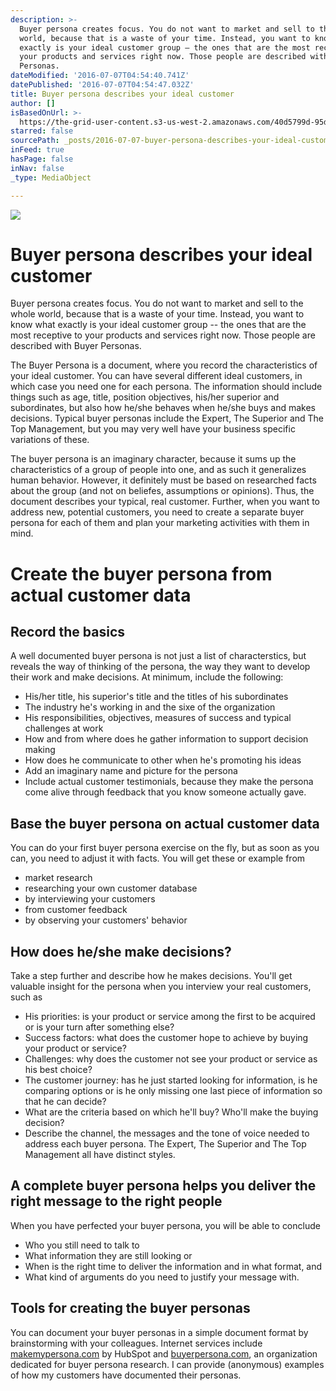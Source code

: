 ```yaml
---
description: >-
  Buyer persona creates focus. You do not want to market and sell to the whole
  world, because that is a waste of your time. Instead, you want to know what
  exactly is your ideal customer group – the ones that are the most receptive to
  your products and services right now. Those people are described with Buyer
  Personas.
dateModified: '2016-07-07T04:54:40.741Z'
datePublished: '2016-07-07T04:54:47.032Z'
title: Buyer persona describes your ideal customer
author: []
isBasedOnUrl: >-
  https://the-grid-user-content.s3-us-west-2.amazonaws.com/40d5799d-95d5-4af4-bbdb-8d88fd25031a.jpg
starred: false
sourcePath: _posts/2016-07-07-buyer-persona-describes-your-ideal-customer.md
inFeed: true
hasPage: false
inNav: false
_type: MediaObject

---
```

![](https://the-grid-user-content.s3-us-west-2.amazonaws.com/40d5799d-95d5-4af4-bbdb-8d88fd25031a.jpg)

# Buyer persona describes your ideal customer

Buyer persona creates focus. You do not want to market and sell to the whole world, because that is a waste of your time. Instead, you want to know what exactly is your ideal customer group -- the ones that are the most receptive to your products and services right now. Those people are described with Buyer Personas.

The Buyer Persona is a document, where you record the characteristics of your ideal customer. You can have several different ideal customers, in which case you need one for each persona. The information should include things such as age, title, position objectives, his/her superior and subordinates, but also how he/she behaves when he/she buys and makes decisions. Typical buyer personas include the Expert, The Superior and The Top Management, but you may very well have your business specific variations of these.

The buyer persona is an imaginary character, because it sums up the characteristics of a group of people into one, and as such it generalizes human behavior. However, it definitely must be based on researched facts about the group (and not on beliefes, assumptions or opinions). Thus, the document describes your typical, real customer. Further, when you want to address new, potential customers, you need to create a separate buyer persona for each of them and plan your marketing activities with them in mind.

# Create the buyer persona from actual customer data

## Record the basics

A well documented buyer persona is not just a list of characterstics, but reveals the way of thinking of the persona, the way they want to develop their work and make decisions. At minimum, include the following:

* His/her title, his superior's title and the titles of his subordinates
* The industry he's working in and the sixe of the organization
* His responsibilities, objectives, measures of success and typical challenges at work
* How and from where does he gather information to support decision making
* How does he communicate to other when he's promoting his ideas
* Add an imaginary name and picture for the persona
* Include actual customer testimonials, because they make the persona come alive through feedback that you know someone actually gave.

## Base the buyer persona on actual customer data

You can do your first buyer persona exercise on the fly, but as soon as you can, you need to adjust it with facts. You will get these or example from

* market research
* researching your own customer database
* by interviewing your customers
* from customer feedback
* by observing your customers' behavior

## How does he/she make decisions?

Take a step further and describe how he makes decisions. You'll get valuable insight for the persona when you interview your real customers, such as

* His priorities: is your product or service among the first to be acquired or is your turn after something else?
* Success factors: what does the customer hope to achieve by buying your product or service?
* Challenges: why does the customer not see your product or service as his best choice?
* The customer journey: has he just started looking for information, is he comparing options or is he only missing one last piece of information so that he can decide?
* What are the criteria based on which he'll buy? Who'll make the buying decision?
* Describe the channel, the messages and the tone of voice needed to address each buyer persona. The Expert, The Superior and The Top Management all have distinct styles.

## A complete buyer persona helps you deliver the right message to the right people

When you have perfected your buyer persona, you will be able to conclude

* Who you still need to talk to
* What information they are still looking or
* When is the right time to deliver the information and in what format, and
* What kind of arguments do you need to justify your message with.

## Tools for creating the buyer personas

You can document your buyer personas in a simple document format by brainstorming with your colleagues. Internet services include [makemypersona.com][0] by HubSpot and [buyerpersona.com][1], an organization dedicated for buyer persona research. I can provide (anonymous) examples of how my customers have documented their personas.

[0]: http://www.makemypersona.com/
[1]: http://www.buyerpersona.com/